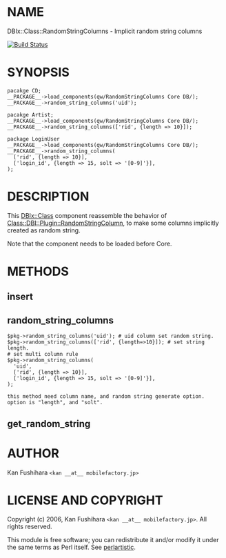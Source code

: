 # NAME

DBIx::Class::RandomStringColumns - Implicit random string columns

[![Build Status](https://travis-ci.org/kan/p5-dbic-random-string-columns.png?branch=master)](https://travis-ci.org/kan/p5-dbic-random-string-columns)

# SYNOPSIS

    pacakge CD;
    __PACKAGE__->load_components(qw/RandomStringColumns Core DB/);
    __PACKAGE__->random_string_columns('uid');

    pacakge Artist;
    __PACKAGE__->load_components(qw/RandomStringColumns Core DB/);
    __PACKAGE__->random_string_columns(['rid', {length => 10}]);

    package LoginUser
    __PACKAGE__->load_components(qw/RandomStringColumns Core DB/);
    __PACKAGE__->random_string_columns(
      ['rid', {length => 10}],
      ['login_id', {length => 15, solt => '[0-9]'}],
    );

# DESCRIPTION

This [DBIx::Class](http://search.cpan.org/perldoc?DBIx::Class) component reassemble the behavior of
[Class::DBI::Plugin::RandomStringColumn](http://search.cpan.org/perldoc?Class::DBI::Plugin::RandomStringColumn), to make some columns implicitly created as random string.

Note that the component needs to be loaded before Core.

# METHODS

## insert

## random\_string\_columns

    $pkg->random_string_columns('uid'); # uid column set random string.
    $pkg->random_string_columns(['rid', {length=>10}]); # set string length.
    # set multi column rule
    $pkg->random_string_columns(
      'uid',
      ['rid', {length => 10}],
      ['login_id', {length => 15, solt => '[0-9]'}],
    );

    this method need column name, and random string generate option.
    option is "length", and "solt".

## get\_random\_string

# AUTHOR

Kan Fushihara  `<kan __at__ mobilefactory.jp>`

# LICENSE AND COPYRIGHT

Copyright (c) 2006, Kan Fushihara `<kan __at__ mobilefactory.jp>`. All rights reserved.

This module is free software; you can redistribute it and/or
modify it under the same terms as Perl itself. See [perlartistic](http://search.cpan.org/perldoc?perlartistic).
